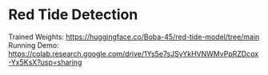# Red Tide Detection
Trained Weights: https://huggingface.co/Boba-45/red-tide-model/tree/main
Running Demo: https://colab.research.google.com/drive/1Ys5e7sJSyYkHVNWMvPpRZDcox-Yx5KsX?usp=sharing
